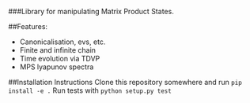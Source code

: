 ###Library for manipulating Matrix Product States.

##Features:
 - Canonicalisation, evs, etc.
 - Finite and infinite chain
 - Time evolution via TDVP
 - MPS lyapunov spectra

##Installation Instructions
Clone this repository somewhere and run 
`pip install -e .`
Run tests with 
`python setup.py test`

